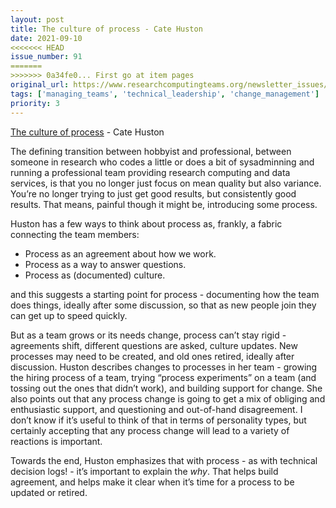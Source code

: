 ```yaml
---
layout: post
title: The culture of process - Cate Huston
date: 2021-09-10
<<<<<<< HEAD
issue_number: 91
=======
>>>>>>> 0a34fe0... First go at item pages
original_url: https://www.researchcomputingteams.org/newsletter_issues/0091
tags: ['managing_teams', 'technical_leadership', 'change_management']
priority: 3
---
```


<!-- markdownlint-disable MD033 -->
<!-- markdownlint-disable MD041 -->
<!-- markdownlint-disable MD049 -->

[The culture of process](https://leaddev.com/process/culture-process) - Cate Huston

The defining transition between hobbyist and professional, between someone in research who codes a little or does a bit of sysadminning and running a professional team providing research computing and data services, is that you no longer just focus on mean quality but also variance. You’re no longer trying to just get good results, but consistently good results. That means, painful though it might be, introducing some process.

Huston has a few ways to think about process as, frankly, a fabric connecting the team members:

-   Process as an agreement about how we work.
-   Process as a way to answer questions.
-   Process as (documented) culture.

and this suggests a starting point for process - documenting how the team does things, ideally after some discussion, so that as new people join they can get up to speed quickly.

But as a team grows or its needs change, process can’t stay rigid - agreements shift, different questions are asked, culture updates. New processes may need to be created, and old ones retired, ideally after discussion. Huston describes changes to processes in her team - growing the hiring process of a team, trying “process experiments” on a team (and tossing out the ones that didn’t work), and building support for change. She also points out that any process change is going to get a mix of obliging and enthusiastic support, and questioning and out-of-hand disagreement. I don’t know if it’s useful to think of that in terms of personality types, but certainly accepting that any process change will lead to a variety of reactions is important.

Towards the end, Huston emphasizes that with process - as with technical decision logs! - it’s important to explain the _why_. That helps build agreement, and helps make it clear when it’s time for a process to be updated or retired.